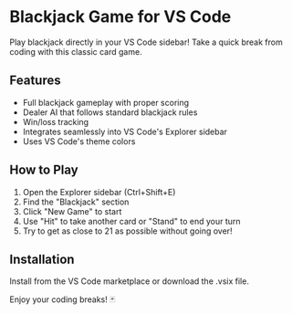 # Blackjack Game for VS Code

Play blackjack directly in your VS Code sidebar! Take a quick break from coding with this classic card game.

## Features

- Full blackjack gameplay with proper scoring
- Dealer AI that follows standard blackjack rules
- Win/loss tracking
- Integrates seamlessly into VS Code's Explorer sidebar
- Uses VS Code's theme colors

## How to Play

1. Open the Explorer sidebar (Ctrl+Shift+E)
2. Find the "Blackjack" section
3. Click "New Game" to start
4. Use "Hit" to take another card or "Stand" to end your turn
5. Try to get as close to 21 as possible without going over!

## Installation

Install from the VS Code marketplace or download the .vsix file.

Enjoy your coding breaks! 🃏